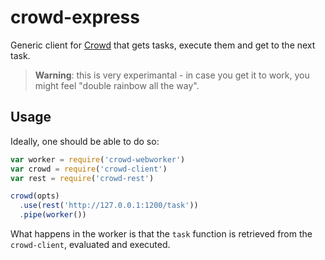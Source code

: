 # crowd-express

Generic client for [Crowd](https://github.com/nicola/crowd) that gets tasks, execute them and get to the next task.

> **Warning**: this is very experimantal - in case you get it to work, you might feel "double rainbow all the way".

## Usage

Ideally, one should be able to do so:

```javascript
var worker = require('crowd-webworker')
var crowd = require('crowd-client')
var rest = require('crowd-rest')

crowd(opts)
  .use(rest('http://127.0.0.1:1200/task'))
  .pipe(worker())
```

What happens in the worker is that the `task` function is retrieved from the `crowd-client`, evaluated and executed.